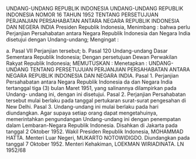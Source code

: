  UNDANG-UNDANG REPUBLIK INDONESIA UNDANG-UNDANG REPUBLIK INDONESIA NOMOR 16 TAHUN 1952 TENTANG PERSETUJUAN PERJANJIAN PERSAHABATAN ANTARA NEGARA REPUBLIK INDONESIA DAN NEGERA INDIA Presiden Republik Indonesia,
Menimbang :
 bahwa perlu Perjanjian Persahabatan antara Negara Republik Indonesia dan Negara India disetujui dengan Undang-undang;
Mengingat :

a. Pasal VII Perjanjian tersebut;
b. Pasal 120 Undang-undang Dasar Sementara Republik Indonesia; Dengan persetujuan Dewan Perwakilan Rakyat Republik Indonesia;
MEMUTUSKAN :
 Menetapkan : UNDANG-UNDANG TENTANG PERSETUJUAN PERJANJIAN PERSAHABATAN ANTARA NEGARA REPUBLIK INDONESIA DAN NEGARA INDIA. Pasal 1. Perjanjian Persahabatan antara Negara Republik Indonesia da dan Negara India tertanggal tiga (3) bulan Maret 1951, yang salinannya dilampirkan pada Undang- undang ini, dengan ini disetujui. Pasal 2. Perjanjian Persahabatan tersebut mulai berlaku pada tanggal pertukaran surat-surat pengesahan di New Delhi. Pasal 3. Undang-undang ini mulai berlaku pada hari diundangkan. Agar supaya setiap orang dapat mengetahuinya, memerintahkan pengundangan Undang-undang ini dengan penempatan dalam Lembaran-Negara Republik Indonesia. Disahkan di Jakarta pada tanggal 2 Oktober 1952. Wakil Presiden Republik Indonesia, MOHAMMAD HATTA. Menteri Luar Negeri, MUKARTO NOTOWIDIGDO. Diundangkan pada tanggal 7 Oktober 1952. Menteri Kehakiman, LOEKMAN WIRIADINATA. LN 1952/68
